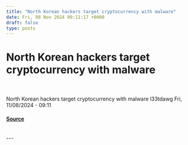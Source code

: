 ```yaml
---
title: "North Korean hackers target cryptocurrency with malware"
date: Fri, 08 Nov 2024 09:11:17 +0000
draft: false
type: posts
---
```

# North Korean hackers target cryptocurrency with malware

<br/>

<br/>
North Korean hackers target cryptocurrency with malware l33tdawg Fri, 11/08/2024 - 09:11

#### [Source](https://news.hitb.org/content/north-korean-hackers-target-cryptocurrency-malware)

<br/>
---
